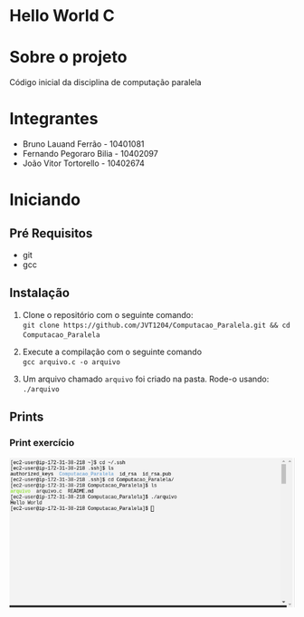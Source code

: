 # Hello World C

# Sobre o projeto

Código inicial da disciplina de computação paralela

# Integrantes

- Bruno Lauand Ferrão - 10401081
- Fernando Pegoraro Bilia - 10402097
- João Vitor Tortorello - 10402674

# Iniciando

## Pré Requisitos

- git
- gcc

## Instalação

1. Clone o repositório com o seguinte comando:\
`git clone https://github.com/JVT1204/Computacao_Paralela.git && cd Computacao_Paralela`

2. Execute a compilação com o seguinte comando\
`gcc arquivo.c -o arquivo`

3. Um arquivo chamado `arquivo` foi criado na pasta. Rode-o usando:\
`./arquivo`

## Prints

### Print exercício

![alt](/assets/Prints_Lab01/print_1.png)
